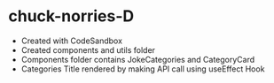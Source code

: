 # chuck-norries-D
 - Created with CodeSandbox
 - Created components and utils folder
 - Components folder contains JokeCategories and CategoryCard
 - Categories Title rendered by making API call using useEffect Hook
